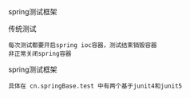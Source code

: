 spring测试框架

传统测试
    
    每次测试都要开启spring ioc容器，测试结束销毁容器
    非正常关闭spring容器
    
spring测试框架
    
    具体在 cn.springBase.test 中有两个基于junit4和junit5
       
 